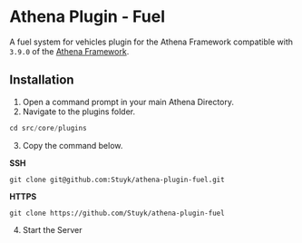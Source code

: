 # Athena Plugin - Fuel

A fuel system for vehicles plugin for the Athena Framework compatible with `3.9.0` of the [Athena Framework](https://athenaframework.com/).

## Installation

1. Open a command prompt in your main Athena Directory.
2. Navigate to the plugins folder.

```ts
cd src/core/plugins
```

3. Copy the command below.

**SSH**

```
git clone git@github.com:Stuyk/athena-plugin-fuel.git
```

**HTTPS**
```
git clone https://github.com/Stuyk/athena-plugin-fuel
```

4. Start the Server